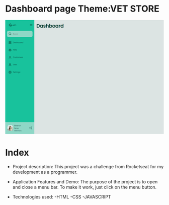 # Dashboard page Theme:VET STORE

![Challenge](/assets/screenshot.png)


# Index

* Project description:
    This project was a challenge from Rocketseat for my development as a programmer.

* Application Features and Demo:
    The purpose of the project is to open and close a menu bar. To make it work, just click on the menu button.

* Technologies used:
    -HTML
    -CSS
    -JAVASCRIPT


